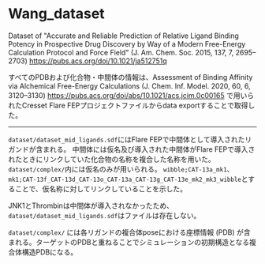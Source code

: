 # Wang_dataset

Dataset of "Accurate and Reliable Prediction of Relative Ligand Binding Potency in Prospective Drug Discovery by Way of a Modern Free-Energy Calculation Protocol and Force Field" (J. Am. Chem. Soc. 2015, 137, 7, 2695–2703) https://pubs.acs.org/doi/10.1021/ja512751q

すべてのPDBおよび化合物・中間体の情報は、Assessment of Binding Affinity via Alchemical Free-Energy Calculations (J. Chem. Inf. Model. 2020, 60, 6, 3120–3130)
https://pubs.acs.org/doi/abs/10.1021/acs.jcim.0c00165 で用いられたCresset Flare FEPプロジェクトファイルからdata exportすることで取得した。

-----

`dataset/dataset_mid_ligands.sdf`にはFlare FEPで中間体として導入されたリガンドが含まれる。
中間体には仮名及び導入された中間体がFlare FEPで導入されたときにリンクしていた化合物の名称を複合した名称を用いた。`dataset/complex/`内には仮名のみが用いられる。
`wibble;CAT-13a_mk1`、`mk1;CAT-13f_CAT-13d_CAT-13o_CAT-13a_CAT-13g_CAT-13e_mk2_mk3_wibble`とすることで、仮名称に対してリンクしていることを示した。


JNK1とThrombinは中間体が導入されなかったため、`dataset/dataset_mid_ligands.sdf`はファイルは存在しない。



`dataset/complex/` には各リガンドの複合体poseにおける座標情報 (PDB) が含まれる。ターゲットのPDBと重ねることでシミュレーションの初期構造となる複合体構造PDBになる。
